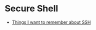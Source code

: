 # Secure Shell

* [Things I want to remember about SSH](https://dev.to/djangotricks/things-i-want-to-remember-about-ssh-21el)
